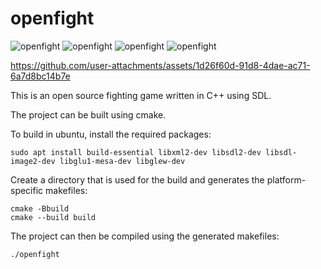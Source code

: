 # openfight

![openfight](./images//openfight-1.png)
![openfight](./images//openfight-2.png)
![openfight](./images//openfight-3.png)
![openfight](./images//openfight-4.png)

https://github.com/user-attachments/assets/1d26f60d-91d8-4dae-ac71-6a7d8bc14b7e




This is an open source fighting game written in C++ using SDL.

The project can be built using cmake.


To build in ubuntu, install the required packages:

    sudo apt install build-essential libxml2-dev libsdl2-dev libsdl-image2-dev libglu1-mesa-dev libglew-dev

Create a directory that is used for the build and generates the platform-specific makefiles:

    cmake -Bbuild
    cmake --build build
    

The project can then be compiled using the generated makefiles:

    ./openfight
